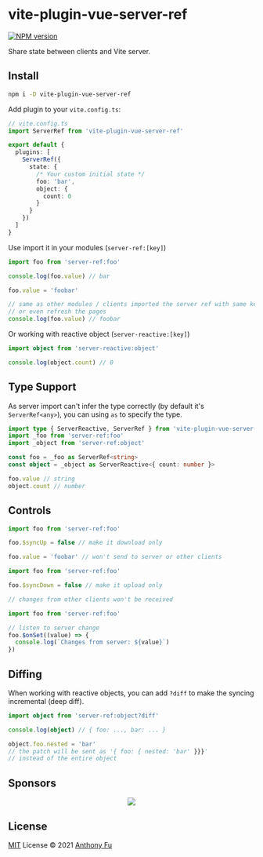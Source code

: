 # vite-plugin-vue-server-ref

[![NPM version](https://img.shields.io/npm/v/vite-plugin-vue-server-ref?color=a1b858&label=)](https://www.npmjs.com/package/vite-plugin-vue-server-ref)

Share state between clients and Vite server.

## Install

```bash
npm i -D vite-plugin-vue-server-ref
```

Add plugin to your `vite.config.ts`:

```ts
// vite.config.ts
import ServerRef from 'vite-plugin-vue-server-ref'

export default {
  plugins: [
    ServerRef({
      state: {
        /* Your custom initial state */
        foo: 'bar',
        object: {
          count: 0
        }
      }
    })
  ]
}
```

Use import it in your modules (`server-ref:[key]`)

```ts
import foo from 'server-ref:foo'

console.log(foo.value) // bar

foo.value = 'foobar'

// same as other modules / clients imported the server ref with same key
// or even refresh the pages
console.log(foo.value) // foobar
```

Or working with reactive object (`server-reactive:[key]`)

```ts
import object from 'server-reactive:object'

console.log(object.count) // 0
```

## Type Support

As server import can't infer the type correctly (by default it's `ServerRef<any>`), you can using `as` to specify the type.

```ts
import type { ServerReactive, ServerRef } from 'vite-plugin-vue-server-ref/client'
import _foo from 'server-ref:foo'
import _object from 'server-ref:object'

const foo = _foo as ServerRef<string>
const object = _object as ServerReactive<{ count: number }>

foo.value // string
object.count // number
```

## Controls

```ts
import foo from 'server-ref:foo'

foo.$syncUp = false // make it download only

foo.value = 'foobar' // won't send to server or other clients
```

```ts
import foo from 'server-ref:foo'

foo.$syncDown = false // make it upload only

// changes from other clients won't be received
```

```ts
import foo from 'server-ref:foo'

// listen to server change
foo.$onSet((value) => {
  console.log(`Changes from server: ${value}`)
})
```

## Diffing

When working with reactive objects, you can add `?diff` to make the syncing incremental (deep diff).

```ts
import object from 'server-ref:object?diff'

console.log(object) // { foo: ..., bar: ... }

object.foo.nested = 'bar'
// the patch will be sent as '{ foo: { nested: 'bar' }}}'
// instead of the entire object
```

## Sponsors

<p align="center">
  <a href="https://cdn.jsdelivr.net/gh/antfu/static/sponsors.svg">
    <img src='https://cdn.jsdelivr.net/gh/antfu/static/sponsors.svg'/>
  </a>
</p>

## License

[MIT](./LICENSE) License © 2021 [Anthony Fu](https://github.com/antfu)
